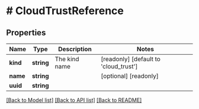 # # CloudTrustReference

## Properties

Name | Type | Description | Notes
------------ | ------------- | ------------- | -------------
**kind** | **string** | The kind name | [readonly] [default to 'cloud_trust']
**name** | **string** |  | [optional] [readonly]
**uuid** | **string** |  |

[[Back to Model list]](../../README.md#models) [[Back to API list]](../../README.md#endpoints) [[Back to README]](../../README.md)
